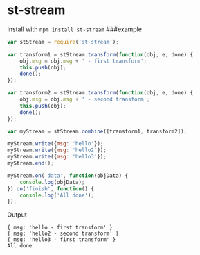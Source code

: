 # st-stream
Install with `npm install st-stream`
###example
```javascript
var stStream = require('st-stream');

var transform1 = stStream.transform(function(obj, e, done) {
    obj.msg = obj.msg + ' - first transform';
    this.push(obj);
    done();
});

var transform2 = stStream.transform(function(obj, e, done) {
    obj.msg = obj.msg + ' - second transform';
    this.push(obj);
    done();
});

var myStream = stStream.combine([transform1, transform2]);

myStream.write({msg: 'hello'});
myStream.write({msg: 'hello2'});
myStream.write({msg: 'hello3'});
myStream.end();

myStream.on('data', function(objData) {
    console.log(objData);
}).on('finish', function() {
    console.log('All done');
});
```


Output

    { msg: 'hello - first transform' }
    { msg: 'hello2 - second transform' }
    { msg: 'hello3 - first transform' }
    All done
